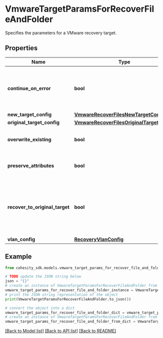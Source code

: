 # VmwareTargetParamsForRecoverFileAndFolder

Specifies the parameters for a VMware recovery target.

## Properties

Name | Type | Description | Notes
------------ | ------------- | ------------- | -------------
**continue_on_error** | **bool** | Specifies whether to continue recovering other files if one of files or folders failed to recover. Default value is false. | [optional] 
**new_target_config** | [**VmwareRecoverFilesNewTargetConfig**](VmwareRecoverFilesNewTargetConfig.md) |  | [optional] 
**original_target_config** | [**VmwareRecoverFilesOriginalTargetConfig**](VmwareRecoverFilesOriginalTargetConfig.md) |  | [optional] 
**overwrite_existing** | **bool** | Specifies whether to overwrite the existing files. Default is true. | [optional] 
**preserve_attributes** | **bool** | Specifies whether to preserve original attributes. Default is true. | [optional] 
**recover_to_original_target** | **bool** | Specifies whether to recover to the original target. If true, originalTargetConfig must be specified. If false, newTargetConfig must be specified. | 
**vlan_config** | [**RecoveryVlanConfig**](RecoveryVlanConfig.md) |  | [optional] 

## Example

```python
from cohesity_sdk.models.vmware_target_params_for_recover_file_and_folder import VmwareTargetParamsForRecoverFileAndFolder

# TODO update the JSON string below
json = "{}"
# create an instance of VmwareTargetParamsForRecoverFileAndFolder from a JSON string
vmware_target_params_for_recover_file_and_folder_instance = VmwareTargetParamsForRecoverFileAndFolder.from_json(json)
# print the JSON string representation of the object
print(VmwareTargetParamsForRecoverFileAndFolder.to_json())

# convert the object into a dict
vmware_target_params_for_recover_file_and_folder_dict = vmware_target_params_for_recover_file_and_folder_instance.to_dict()
# create an instance of VmwareTargetParamsForRecoverFileAndFolder from a dict
vmware_target_params_for_recover_file_and_folder_from_dict = VmwareTargetParamsForRecoverFileAndFolder.from_dict(vmware_target_params_for_recover_file_and_folder_dict)
```
[[Back to Model list]](../README.md#documentation-for-models) [[Back to API list]](../README.md#documentation-for-api-endpoints) [[Back to README]](../README.md)


